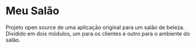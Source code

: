 # Meu Salão
Projeto open source de uma aplicação original para um salão de beleza.
Dividido em dois módulos, um para os clientes e outro para o ambiente do salão.
